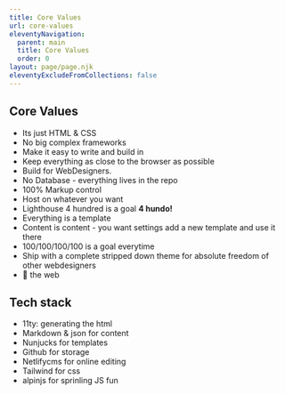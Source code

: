```yaml
---
title: Core Values
url: core-values
eleventyNavigation:
  parent: main
  title: Core Values
  order: 0
layout: page/page.njk
eleventyExcludeFromCollections: false
---
```


## Core Values

- Its just HTML & CSS
- N﻿o big complex frameworks
- Make it easy to write and build in
- K﻿eep everything as close to the browser as possible
- Build for WebDesigners.
- No Database - everything lives in the repo
- 100% Markup control
- Host on whatever you want
- Lighthouse 4 hundred is a goal **4 hundo!**
- Everything is a template
- Content is content - you want settings add a new template and use it there
- 100/100/100/100 is a goal everytime
- S﻿hip with a complete stripped down theme for absolute freedom of other webdesigners
- 💜﻿ the web

## Tech stack

- 11ty: generating the html
- Markdown & json for content
- Nunjucks for templates
- Github for storage
- Netlifycms for online editing
- Tailwind for css
- alpinjs for sprinling JS fun
